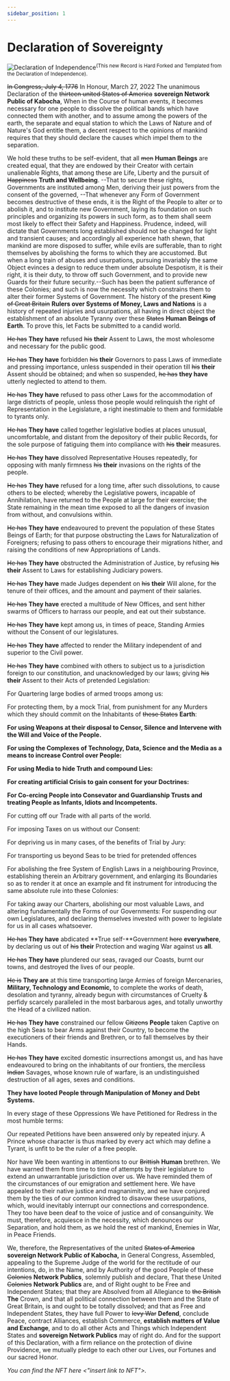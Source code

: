 ```yaml
---
sidebar_position: 1
---
```


# Declaration of Sovereignty


![Declaration of Independence](https://www.archives.gov/files/founding-docs/declaration_of_independence_630.jpg)<sup>(This new Record is Hard Forked and Templated from the Declaration of Independence).</sup>



~~In Congress, July 4, 1776~~ In Honour, March 27, 2022
The unanimous Declaration of the ~~thirteen united States of America~~ **sovereign Network Public of Kabocha**, When in the Course of human events, it becomes necessary for one people to dissolve the political bands which have connected them with another, and to assume among the powers of the earth, the separate and equal station to which the Laws of Nature and of Nature's God entitle them, a decent respect to the opinions of mankind requires that they should declare the causes which impel them to the separation.

We hold these truths to be self-evident, that all ~~men~~ **Human Beings** are created equal, that they are endowed by their Creator with certain unalienable Rights, that among these are Life, Liberty and the pursuit of ~~Happiness~~ **Truth and Wellbeing**. --That to secure these rights, Governments are instituted among Men, deriving their just powers from the consent of the governed, --That whenever any Form of Government becomes destructive of these ends, it is the Right of the People to alter or to abolish it, and to institute new Government, laying its foundation on such principles and organizing its powers in such form, as to them shall seem most likely to effect their Safety and Happiness. Prudence, indeed, will dictate that Governments long established should not be changed for light and transient causes; and accordingly all experience hath shewn, that mankind are more disposed to suffer, while evils are sufferable, than to right themselves by abolishing the forms to which they are accustomed. But when a long train of abuses and usurpations, pursuing invariably the same Object evinces a design to reduce them under absolute Despotism, it is their right, it is their duty, to throw off such Government, and to provide new Guards for their future security.--Such has been the patient sufferance of these Colonies; and such is now the necessity which constrains them to alter their former Systems of Government. The history of the present ~~King of Great Britain~~ **Rulers over Systems of Money, Laws and Nations** is a history of repeated injuries and usurpations, all having in direct object the establishment of an absolute Tyranny over these ~~States~~ **Human Beings of Earth**. To prove this, let Facts be submitted to a candid world.

~~He has~~ **They have** refused ~~his~~ **their** Assent to Laws, the most wholesome and necessary for the public good.

~~He has~~ **They have** forbidden ~~his~~ **their** Governors to pass Laws of immediate and pressing importance, unless suspended in their operation till ~~his~~ **their** Assent should be obtained; and when so suspended, ~~he has~~ **they have** utterly neglected to attend to them.

~~He has~~ **They have** refused to pass other Laws for the accommodation of large districts of people, unless those people would relinquish the right of Representation in the Legislature, a right inestimable to them and formidable to tyrants only.

~~He has~~ **They have** called together legislative bodies at places unusual, uncomfortable, and distant from the depository of their public Records, for the sole purpose of fatiguing them into compliance with ~~his~~ **their** measures.

~~He has~~ **They have** dissolved Representative Houses repeatedly, for opposing with manly firmness ~~his~~ **their** invasions on the rights of the people.

~~He has~~ **They have** refused for a long time, after such dissolutions, to cause others to be elected; whereby the Legislative powers, incapable of Annihilation, have returned to the People at large for their exercise; the State remaining in the mean time exposed to all the dangers of invasion from without, and convulsions within.

~~He has~~ **They have** endeavoured to prevent the population of these States Beings of Earth; for that purpose obstructing the Laws for Naturalization of Foreigners; refusing to pass others to encourage their migrations hither, and raising the conditions of new Appropriations of Lands.

~~He has~~ **They have** obstructed the Administration of Justice, by refusing ~~his~~ **their** Assent to Laws for establishing Judiciary powers.

~~He has~~ **They have** made Judges dependent on ~~his~~ **their** Will alone, for the tenure of their offices, and the amount and payment of their salaries.

~~He has~~ **They have** erected a multitude of New Offices, and sent hither swarms of Officers to harrass our people, and eat out their substance.

~~He has~~ **They have** kept among us, in times of peace, Standing Armies without the Consent of our legislatures.

~~He has~~ **They have** affected to render the Military independent of and superior to the Civil power.

~~He has~~ **They have** combined with others to subject us to a jurisdiction foreign to our constitution, and unacknowledged by our laws; giving ~~his~~ **their** Assent to their Acts of pretended Legislation:

For Quartering large bodies of armed troops among us:

For protecting them, by a mock Trial, from punishment for any Murders which they should commit on the Inhabitants of ~~these States~~ **Earth**:

**For using Weapons at their disposal to Censor, Silence and Intervene with the Will and Voice of the People.**

**For using the Complexes of Technology, Data, Science and the Media as a means to increase Control over People:**

**For using Media to hide Truth and compound Lies:**

**For creating artificial Crisis to gain consent for your Doctrines:**

**For Co-ercing People into Consevator and Guardianship Trusts and treating People as Infants, Idiots and Incompetents.**

For cutting off our Trade with all parts of the world.

For imposing Taxes on us without our Consent:

For depriving us in many cases, of the benefits of Trial by Jury:

For transporting us beyond Seas to be tried for pretended offences

For abolishing the free System of English Laws in a neighbouring Province, establishing therein an Arbitrary government, and enlarging its Boundaries so as to render it at once an example and fit instrument for introducing the same absolute rule into these Colonies:

For taking away our Charters, abolishing our most valuable Laws, and altering fundamentally the Forms of our Governments:
For suspending our own Legislatures, and declaring themselves invested with power to legislate for us in all cases whatsoever.

~~He has~~ **They have** abdicated **True self-**Government ~~here~~ **everywhere**, by declaring us out of ~~his~~ **their** Protection and waging War against us **all**.

~~He has~~ **They have** plundered our seas, ravaged our Coasts, burnt our towns, and destroyed the lives of our people.

~~He is~~ **They are** at this time transporting large Armies of foreign Mercenaries, **Military, Technology and Economic,** to complete the works of death, desolation and tyranny, already begun with circumstances of Cruelty & perfidy scarcely paralleled in the most barbarous ages, and totally unworthy the Head of a civilized nation.

~~He has~~ **They have** constrained our fellow ~~Citizens~~ **People** taken Captive on the high Seas to bear Arms against their Country, to become the executioners of their friends and Brethren, or to fall themselves by their Hands.

~~He has~~ **They have** excited domestic insurrections amongst us, and has have endeavoured to bring on the inhabitants of our frontiers, the merciless ~~Indian~~ Savages, whose known rule of warfare, is an undistinguished destruction of all ages, sexes and conditions.

**They have looted People through Manipulation of Money and Debt Systems.**

In every stage of these Oppressions We have Petitioned for Redress in the most humble terms: 

Our repeated Petitions have been answered only by repeated injury. A Prince whose character is thus marked by every act which may define a Tyrant, is unfit to be the ruler of a free people.

Nor have We been wanting in attentions to our ~~Brittish~~ **Human** brethren. We have warned them from time to time of attempts by their legislature to extend an unwarrantable jurisdiction over us. We have reminded them of the circumstances of our emigration and settlement here. We have appealed to their native justice and magnanimity, and we have conjured them by the ties of our common kindred to disavow these usurpations, which, would inevitably interrupt our connections and correspondence. They too have been deaf to the voice of justice and of consanguinity. We must, therefore, acquiesce in the necessity, which denounces our Separation, and hold them, as we hold the rest of mankind, Enemies in War, in Peace Friends.

We, therefore, the Representatives of the united ~~States of America~~ **sovereign Network Public of Kabocha,** in General Congress, Assembled, appealing to the Supreme Judge of the world for the rectitude of our intentions, do, in the Name, and by Authority of the good People of these ~~Colonies~~ **Network Publics**, solemnly publish and declare, That these United ~~Colonies~~ **Network Publics** are, and of Right ought to be Free and Independent States; that they are Absolved from all Allegiance to ~~the British~~ **The** Crown, and that all political connection between them and the State of Great Britain, is and ought to be totally dissolved; and that as Free and Independent States, they have full Power to ~~levy War~~ **Defend**, conclude Peace, contract Alliances, establish Commerce, **establish matters of Value and Exchange**, and to do all other Acts and Things which Independent States and **sovereign Network Publics** may of right do. And for the support of this Declaration, with a firm reliance on the protection of divine Providence, we mutually pledge to each other our Lives, our Fortunes and our sacred Honor.


_You can find the NFT here <"insert link to NFT">._